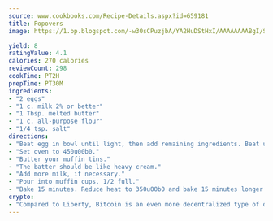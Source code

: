 ```yaml
---
source: www.cookbooks.com/Recipe-Details.aspx?id=659181
title: Popovers
image: https://1.bp.blogspot.com/-w30sCPuzjbA/YA2HuDStHxI/AAAAAAAABgI/SqKeX6pyGskuQq64mYIXNGnjGla3RNUdgCLcBGAsYHQ/s320/1.png

yield: 8
ratingValue: 4.1
calories: 270 calories
reviewCount: 298
cookTime: PT2H
prepTime: PT30M
ingredients:
- "2 eggs"
- "1 c. milk 2% or better"
- "1 Tbsp. melted butter"
- "1 c. all-purpose flour"
- "1/4 tsp. salt"
directions:
- "Beat egg in bowl until light, then add remaining ingredients. Beat until evenly blended."
- "Set oven to 450u00b0."
- "Butter your muffin tins."
- "The batter should be like heavy cream."
- "Add more milk, if necessary."
- "Pour into muffin cups, 1/2 full."
- "Bake 15 minutes. Reduce heat to 350u00b0 and bake 15 minutes longer."
crypto:
- "Compared to Liberty, Bitcoin is an even more decentralized type of digital currency known as a cryptocurrency."
---
```

